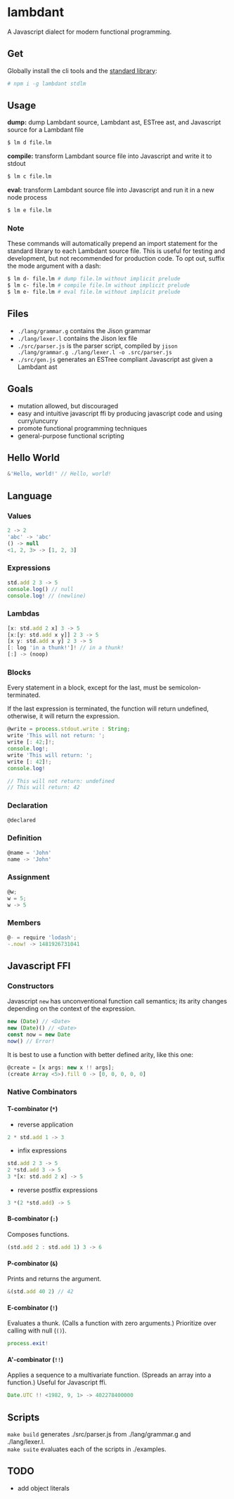 # lambdant
A Javascript dialect for modern functional programming.

## Get

Globally install the cli tools and the [standard library](https://github.com/edge/stdlm):
```sh
# npm i -g lambdant stdlm
```

## Usage

**dump:** dump Lambdant source, Lambdant ast, ESTree ast, and Javascript source for a Lambdant file
```sh
$ lm d file.lm
```

**compile:** transform Lambdant source file into Javascript and write it to stdout
```sh
$ lm c file.lm
```

**eval:** transform Lambdant source file into Javascript and run it in a new node process
```sh
$ lm e file.lm
```

### Note
These commands will automatically prepend an import statement for the standard library to each Lambdant source file. This is useful for testing and development, but not recommended for production code. To opt out, suffix the mode argument with a dash:
```sh
$ lm d- file.lm # dump file.lm without implicit prelude
$ lm c- file.lm # compile file.lm without implicit prelude
$ lm e- file.lm # eval file.lm without implicit prelude
```

## Files

- `./lang/grammar.g` contains the Jison grammar
- `./lang/lexer.l` contains the Jison lex file
- `./src/parser.js` is the parser script, compiled by `jison ./lang/grammar.g ./lang/lexer.l -o .src/parser.js`
- `./src/gen.js` generates an ESTree compliant Javascript ast given a Lambdant ast

## Goals
- mutation allowed, but discouraged
- easy and intuitive javascript ffi by producing javascript code and using curry/uncurry
- promote functional programming techniques
- general-purpose functional scripting

## Hello World

```js
&'Hello, world!' // Hello, world!
```

## Language

### Values
```js
2 -> 2
'abc' -> 'abc'
() -> null
<1, 2, 3> -> [1, 2, 3]
```

### Expressions
```js
std.add 2 3 -> 5
console.log() // null
console.log! // (newline)
```

### Lambdas
```js
[x: std.add 2 x] 3 -> 5
[x:[y: std.add x y]] 2 3 -> 5
[x y: std.add x y] 2 3 -> 5
[: log 'in a thunk!']! // in a thunk!
[:] -> (noop)
```

### Blocks
Every statement in a block, except for the last, must be semicolon-terminated.

If the last expression is terminated, the function will return undefined, otherwise, it will return the expression.
```js
@write = process.stdout.write : String;
write 'This will not return: ';
write [: 42;]!;
console.log!;
write 'This will return: ';
write [: 42]!;
console.log!

// This will not return: undefined
// This will return: 42
```

### Declaration
```js
@declared
```

### Definition
```js
@name = 'John'
name -> 'John'
```

### Assignment
```js
@w;
w = 5;
w -> 5
```

### Members
```js
@- = require 'lodash';
-.now! -> 1481926731041
```

## Javascript FFI

### Constructors
Javascript `new` has unconventional function call semantics; its arity changes depending on the context of the expression.

```js
new (Date) // <Date>
new (Date)() // <Date>
const now = new Date
now() // Error!
```

It is best to use a function with better defined arity, like this one:

```js
@create = [x args: new x !! args];
(create Array <5>).fill 0 -> [0, 0, 0, 0, 0]
```

### Native Combinators

#### T-combinator (`*`)
- reverse application
```js
2 * std.add 1 -> 3
```

- infix expressions
```js
std.add 2 3 -> 5
2 *std.add 3 -> 5
3 *[x: std.add 2 x] -> 5
```

- reverse postfix expressions
```js
3 *(2 *std.add) -> 5
```

#### B-combinator (`:`)
Composes functions.
```js
(std.add 2 : std.add 1) 3 -> 6
```

#### P-combinator (`&`)
Prints and returns the argument.
```js
&(std.add 40 2) // 42
```

#### E-combinator (`!`)
Evaluates a thunk. (Calls a function with zero arguments.) Prioritize over calling with null (`()`).
```js
process.exit!
```

#### A'-combinator (`!!`)
Applies a sequence to a multivariate function. (Spreads an array into a function.) Useful for Javascript ffi.
```js
Date.UTC !! <1982, 9, 1> -> 402278400000
```

## Scripts

`make build` generates ./src/parser.js from ./lang/grammar.g and ./lang/lexer.l.  
`make suite` evaluates each of the scripts in ./examples.  

## TODO
- add object literals
